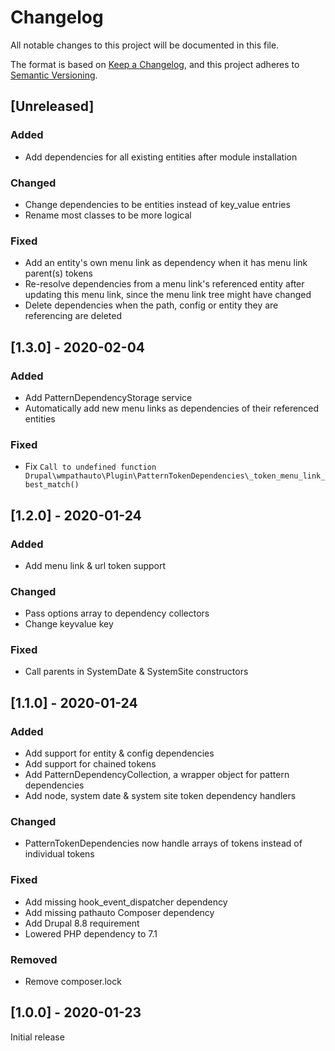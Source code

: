 # Changelog
All notable changes to this project will be documented in this file.

The format is based on [Keep a Changelog](https://keepachangelog.com/en/1.0.0/),
and this project adheres to [Semantic Versioning](https://semver.org/spec/v2.0.0.html).

## [Unreleased]
### Added
- Add dependencies for all existing entities after module installation

### Changed
- Change dependencies to be entities instead of key_value entries
- Rename most classes to be more logical

### Fixed
- Add an entity's own menu link as dependency when it has menu link parent(s) tokens
- Re-resolve dependencies from a menu link's referenced entity after updating this menu link,
since the menu link tree might have changed
- Delete dependencies when the path, config or entity they are referencing are deleted

## [1.3.0] - 2020-02-04
### Added
- Add PatternDependencyStorage service
- Automatically add new menu links as dependencies of their referenced
  entities

### Fixed
- Fix `Call to undefined function
  Drupal\wmpathauto\Plugin\PatternTokenDependencies\_token_menu_link_best_match()`

## [1.2.0] - 2020-01-24
### Added
- Add menu link & url token support

### Changed
- Pass options array to dependency collectors
- Change keyvalue key

### Fixed
- Call parents in SystemDate & SystemSite constructors

## [1.1.0] - 2020-01-24
### Added
- Add support for entity & config dependencies
- Add support for chained tokens
- Add PatternDependencyCollection, a wrapper object for pattern
  dependencies
- Add node, system date & system site token dependency handlers

### Changed
- PatternTokenDependencies now handle arrays of tokens instead of
  individual tokens

### Fixed
- Add missing hook_event_dispatcher dependency
- Add missing pathauto Composer dependency
- Add Drupal 8.8 requirement
- Lowered PHP dependency to 7.1

### Removed
- Remove composer.lock

## [1.0.0] - 2020-01-23
Initial release
